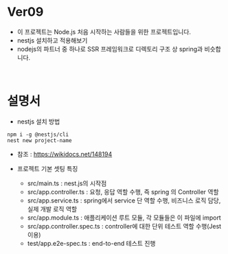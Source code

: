 # Ver09

- 이 프로젝트는 Node.js 처음 시작하는 사람들을 위한 프로젝트입니다.
- nestjs 설치하고 적용해보기
- nodejs의 파트너 중 하나로 SSR 프레임워크로 디렉토리 구조 상 spring과 비슷합니다.

<br/>

# 설명서 

- nestjs 설치 방법

```
npm i -g @nestjs/cli
nest new project-name
```

- 참조 : https://wikidocs.net/148194


- 프로젝트 기본 셋팅 특징
  - src/main.ts : nest.js의 시작점
  - src/app.controller.ts : 요청, 응답 역할 수행, 즉 spring 의 Controller 역할
  - src/app.service.ts : spring에서 service 단 역할 수행, 비즈니스 로직 담당, 실제 개발 로직 역할
  - src/app.module.ts : 애플리케이션 루트 모듈, 각 모듈들은 이 파일에 import
  - src/app.controller.spec.ts : controller에 대한 단위 테스트 역할 수행(Jest 이용)
  - test/app.e2e-spec.ts : end-to-end 테스트 진행




